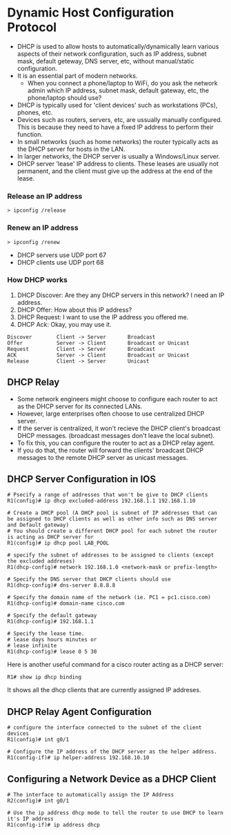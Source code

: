 # Dynamic Host Configuration Protocol
- DHCP is used to allow hosts to automatically/dynamically learn various aspects of their network configuration, such as IP address, subnet mask, default geteway, DNS server, etc, without manual/static configuration.
- It is an essential part of modern networks.
    - When you connect a phone/laptop to WiFi, do you ask the network admin which IP address, subnet mask, default gateway, etc, the phone/laptop should use?
- DHCP is typically used for 'client devices' such as workstations (PCs), phones, etc.
- Devices such as routers, servers, etc, are ussually manually configured. This is because they need to have a fixed IP address to perform their function.
- In small networks (such as home networks) the router typically acts as the DHCP server for hosts in the LAN.
- In larger networks, the DHCP server is usually a Windows/Linux server.
- DHCP server 'lease' IP address to clients. These leases are usually not permanent, and the client must give up the address at the end of the lease.

### Release an IP address 
```
> ipconfig /release
```

### Renew an IP address 
```
> ipconfig /renew
```

- DHCP servers use UDP port 67
- DHCP clients use UDP port 68

### How DHCP works
1. DHCP Discover: Are they any DHCP servers in this network? I need an IP address.
2. DHCP Offer: How about this IP address?
3. DHCP Request: I want to use the IP address you offered me.
4. DHCP Ack: Okay, you may use it.

```
Discover        Client -> Server       Broadcast
Offer           Server -> Client       Broadcast or Unicast
Request         Client -> Server       Broadcast
ACK             Server -> Client       Broadcast or Unicast
Release         Client -> Server       Unicast
```

## DHCP Relay
- Some network engineers might choose to configure each router to act as the DHCP server for its connected LANs.
- However, large enterprises often choose to use centralized DHCP server.
- If the server is centralized, it won't recieve the DHCP client's broadcast DHCP messages. (broadcast messages don't leave the local subnet).
- To fix this, you can configure the router to act as a DHCP relay agent.
- If you do that, the router will forward the clients' broadcast DHCP messages to the remote DHCP server as unicast messages.

## DHCP Server Configuration in IOS
```
# Psecify a range of addresses that won't be give to DHCP clients
R1(config)# ip dhcp excluded-address 192.168.1.1 192.168.1.10

# Create a DHCP pool (A DHCP pool is subnet of IP addresses that can be assigned to DHCP clients as well as other info such as DNS server and Default gateway)
# You should create a different DHCP pool for each subnet the router is acting as DHCP server for
R1(config)# ip dhcp pool LAB_POOL

# specify the subnet of addresses to be assigned to clients (except the excluded addreses)
R1(dhcp-config)# network 192.168.1.0 <network-mask or prefix-length>

# Specify the DNS server that DHCP clients should use
R1(dhcp-config)# dns-server 8.8.8.8

# Specify the domain name of the network (ie. PC1 = pc1.cisco.com)
R1(dhcp-config)# domain-name cisco.com

# Specify the default gateway
R1(dhcp-config)# 192.168.1.1

# Specify the lease time.
# lease days hours minutes or
# lease infinite
R1(dhcp-config)# lease 0 5 30

```

Here is another useful command for a cisco router acting as a DHCP server:
```
R1# show ip dhcp binding
```
It shows all the dhcp clients that are currently assigned IP addreses.

## DHCP Relay Agent Configuration
```
# configure the interface connected to the subnet of the client devices
R1(config)# int g0/1

# Configure the IP address of the DHCP server as the helper address.
R1(config-if)# ip helper-address 192.168.10.10

```

## Configuring a Network Device as a DHCP Client
```
# The interface to automatically assign the IP Address
R2(config)# int g0/1

# Use the ip address dhcp mode to tell the router to use DHCP to learn it's IP address
R1(config-if)# ip address dhcp

```